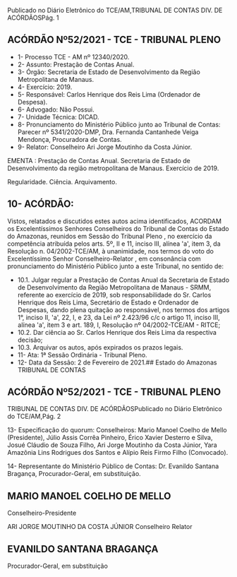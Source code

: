 Publicado  no  Diário  Eletrônico do TCE/AM,TRIBUNAL DE CONTAS DIV. DE ACÓRDÃOSPág. 1

## ACÓRDÃO Nº52/2021 - TCE - TRIBUNAL PLENO

- 1- Processo TCE - AM nº 12340/2020.
- 2- Assunto: Prestação de Contas Anual.
- 3- Órgão: Secretaria de  Estado  de  Desenvolvimento  da  Região  Metropolitana  de Manaus.
- 4- Exercício: 2019.
- 5- Responsável: Carlos Henrique dos Reis Lima (Ordenador de Despesa).
- 6- Advogado: Não Possui.
- 7- Unidade Técnica: DICAD.
- 8- Pronunciamento  do  Ministério  Público  junto  ao  Tribunal  de  Contas: Parecer  nº 5341/2020-DMP, Dra. Fernanda Cantanhede Veiga Mendonça, Procuradora de Contas.
- 9- Relator: Conselheiro Ari Jorge Moutinho da Costa Júnior.

EMENTA :  Prestação  de  Contas  Anual.  Secretaria de Estado de Desenvolvimento da região metropolitana de Manaus. Exercício de 2019.

Regularidade. Ciência. Arquivamento.

## 10-  ACÓRDÃO:

Vistos, relatados e discutidos estes autos acima identificados, ACORDAM os Excelentíssimos Senhores Conselheiros do Tribunal de Contas do Estado do Amazonas, reunidos em Sessão do Tribunal Pleno , no exercício da competência atribuída pelos arts. 5º, II e 11, inciso III, alínea 'a', item 3, da Resolução n. 04/2002-TCE/AM, à unanimidade, nos termos do voto do Excelentíssimo Senhor Conselheiro-Relator , em consonância com pronunciamento do Ministério Público junto a este Tribunal, no sentido de:

- 10.1. Julgar regular a Prestação de Contas Anual da Secretaria de Estado de Desenvolvimento da Região Metropolitana de Manaus - SRMM, referente ao  exercício  de  2019,  sob  responsabilidade  do Sr.  Carlos  Henrique  dos Reis Lima, Secretário de Estado e Ordenador de Despesas, dando plena quitação ao responsável, nos termos dos artigos 1°, inciso II, 'a', 22, I, e 23, da Lei nº 2.423/96 c/c o artigo 11, inciso III, alínea 'a', item 3 e art. 189, I, Resolução nº 04/2002-TCE/AM - RITCE;
- 10.2. Dar ciência ao Sr. Carlos Henrique dos Reis Lima da respectiva decisão;
- 10.3. Arquivar os autos, após expirados os prazos legais.
- 11-  Ata: 1ª Sessão Ordinária - Tribunal Pleno.
- 12-  Data da Sessão: 2 de Fevereiro de 2021.## Estado do Amazonas TRIBUNAL DE CONTAS

## ACÓRDÃO Nº52/2021 - TCE - TRIBUNAL PLENO

TRIBUNAL DE CONTAS DIV. DE ACÓRDÃOSPublicado  no  Diário  Eletrônico do TCE/AM,Pág. 2

13-  Especificação do quorum: Conselheiros: Mario Manoel Coelho de Mello (Presidente), Júlio Assis Corrêa Pinheiro, Érico Xavier Desterro e Silva, Josué Cláudio de Souza Filho, Ari Jorge Moutinho da Costa Júnior, Yara Amazônia Lins Rodrigues dos Santos e Alípio Reis Firmo Filho (Convocado).

14-  Representante do Ministério Público de Contas: Dr. Evanildo Santana Bragança, Procurador-Geral, em substituição.

## MARIO MANOEL COELHO DE MELLO

Conselheiro-Presidente

ARI JORGE MOUTINHO DA COSTA JÚNIOR Conselheiro Relator

## EVANILDO SANTANA BRAGANÇA

Procurador-Geral, em substituição